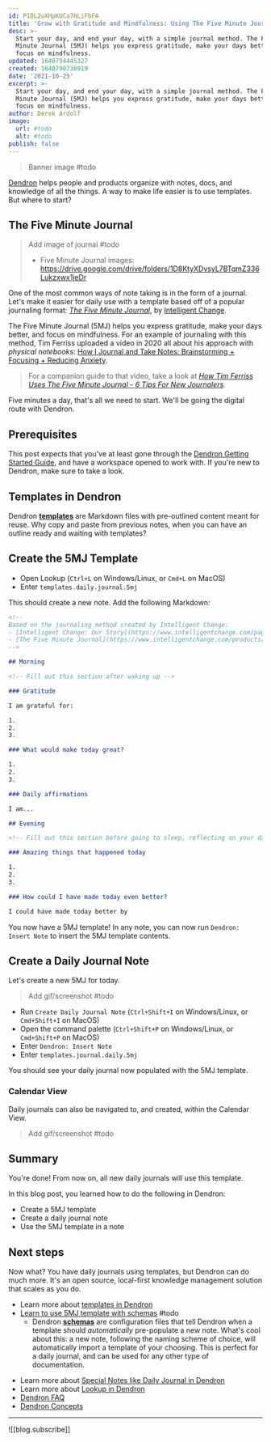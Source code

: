 ```yaml
---
id: P1DL2uXHpKUCa7hLiFbFA
title: 'Grow with Gratitude and Mindfulness: Using The Five Minute Journal template in Dendron'
desc: >-
  Start your day, and end your day, with a simple journal method. The Five
  Minute Journal (5MJ) helps you express gratitude, make your days better, and
  focus on mindfulness.
updated: 1640794445327
created: 1640790736919
date: '2021-10-25'
excerpt: >-
  Start your day, and end your day, with a simple journal method. The Five
  Minute Journal (5MJ) helps you express gratitude, make your days better, and
  focus on mindfulness.
author: Derek Ardolf
image:
  url: #todo
  alt: #todo
publish: false
---
```


> Banner image #todo

[Dendron](https://dendron.so) helps people and products organize with notes, docs, and knowledge of all the things. A way to make life easier is to use templates. But where to start?

## The Five Minute Journal

> Add image of journal #todo
> - Five Minute Journal images: https://drive.google.com/drive/folders/1D8KtyXDvsyL7BTqmZ336Lukzxwx1jeDr

One of the most common ways of note taking is in the form of a journal. Let's make it easier for daily use with a template based off of a popular journaling format: [_The Five Minute Journal_](https://www.intelligentchange.com/pages/customers#journal), by [Intelligent Change](https://www.intelligentchange.com/pages/our-story).

The Five Minute Journal (5MJ) helps you express gratitude, make your days better, and focus on mindfulness. For an example of journaling with this method, Tim Ferriss uploaded a video in 2020 all about his approach with _physical notebooks_: [How I Journal and Take Notes: Brainstorming + Focusing + Reducing Anxiety](https://youtu.be/UFdR8w_R1HA).

> For a companion guide to that video, take a look at _[How Tim Ferriss Uses The Five Minute Journal - 6 Tips For New Journalers](https://www.intelligentchange.com/blogs/read/how-tim-ferriss-uses-the-five-minute-journal-6-tips-for-new-journalers)._

Five minutes a day, that's all we need to start. We'll be going the digital route with Dendron.

## Prerequisites

This post expects that you've at least gone through the [Dendron Getting Started Guide](https://wiki.dendron.so/notes/678c77d9-ef2c-4537-97b5-64556d6337f1/), and have a workspace opened to work with. If you're new to Dendron, make sure to take a look.

## Templates in Dendron

Dendron [**templates**](https://wiki.dendron.so/notes/861cbdf8-102e-4633-9933-1f3d74df53d2/) are Markdown files with pre-outlined content meant for reuse. Why copy and paste from previous notes, when you can have an outline ready and waiting with templates?

## Create the 5MJ Template

- Open Lookup (`Ctrl+L` on Windows/Linux, or `Cmd+L` on MacOS)
- Enter `templates.daily.journal.5mj`

This should create a new note. Add the following Markdown:

```markdown
<!--
Based on the journaling method created by Intelligent Change:
- [Intelligent Change: Our Story](https://www.intelligentchange.com/pages/our-story)
- [The Five Minute Journal](https://www.intelligentchange.com/products/the-five-minute-journal)
-->

## Morning

<!-- Fill out this section after waking up -->

### Gratitude

I am grateful for:

1.
2.
3.

### What would make today great?

1.
2.
3.

### Daily affirmations

I am...

## Evening

<!-- Fill out this section before going to sleep, reflecting on your day -->

### Amazing things that happened today

1.
2.
3.

### How could I have made today even better?

I could have made today better by
```

You now have a 5MJ template! In any note, you can now run `Dendron: Insert Note` to insert the 5MJ template contents.

## Create a Daily Journal Note

Let's create a new 5MJ for today.

> Add gif/screenshot #todo

- Run `Create Daily Journal Note` (`Ctrl+Shift+I` on Windows/Linux, or `Cmd+Shift+I` on MacOS)
- Open the command palette (`Ctrl+Shift+P` on Windows/Linux, or `Cmd+Shift+P` on MacOS)
- Enter `Dendron: Insert Note`
- Enter `templates.journal.daily.5mj`

You should see your daily journal now populated with the 5MJ template.

### Calendar View

Daily journals can also be navigated to, and created, within the Calendar View.

> Add gif/screenshot #todo

## Summary

You're done! From now on, all new daily journals will use this template.

In this blog post, you learned how to do the following in Dendron:

- Create a 5MJ template
- Create a daily journal note
- Use the 5MJ template in a note

## Next steps

Now what? You have daily journals using templates, but Dendron can do much more. It's an open source, local-first knowledge management solution that scales as you do.

- Learn more about [templates in Dendron](https://wiki.dendron.so/notes/861cbdf8-102e-4633-9933-1f3d74df53d2/)
- [Learn to use 5MJ template with schemas]() #todo
  - Dendron [**schemas**](https://wiki.dendron.so/notes/c5e5adde-5459-409b-b34d-a0d75cbb1052/) are configuration files that tell Dendron when a template should _automatically_ pre-populate a new note. What's cool about this: a new note, following the naming scheme of choice, will automatically import a template of your choosing. This is perfect for a daily journal, and can be used for any other type of documentation.
* Learn more about [Special Notes like Daily Journal in Dendron](https://wiki.dendron.so/notes/5c213aa6-e4ba-49e8-85c5-1bdcb33ce202/)
* Learn more about [Lookup in Dendron](https://wiki.dendron.so/notes/a7c3a810-28c8-4b47-96a6-8156b1524af3/)
* [Dendron FAQ](https://wiki.dendron.so/notes/683740e3-70ce-4a47-a1f4-1f140e80b558/)
* [Dendron Concepts](https://wiki.dendron.so/notes/c6fd6bc4-7f75-4cbb-8f34-f7b99bfe2d50/)

---

![[blog.subscribe]]